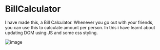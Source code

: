 # BillCalculator
I have made this, a Bill Calculator. Whenever you go out with your friends, you can use this to calculate amount per person.
In this i have learnt about updating DOM using JS and some css styling.

![image](https://user-images.githubusercontent.com/117444846/205695071-dd13d474-493f-4b1b-816b-d9c8fb6a7697.png)

